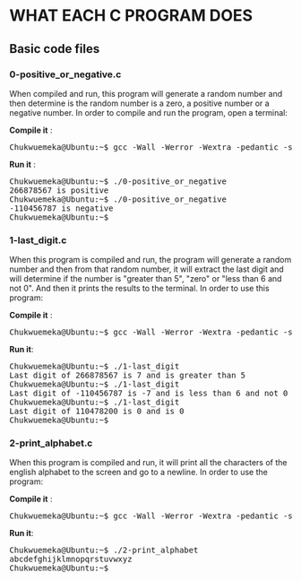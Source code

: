 # WHAT EACH C PROGRAM DOES

## Basic code files

### 0-positive_or_negative.c
When compiled and run, this program will generate a random number and then determine is the random number is a zero, a positive number or a negative number. In order to compile and run the program, open a terminal:

**Compile it** :
<pre>
Chukwuemeka@Ubuntu:~$ gcc -Wall -Werror -Wextra -pedantic -std=gnu89 0-positive_or_negative.c -o 0-positive_or_negative
</pre>

**Run it** : 
<pre>
Chukwuemeka@Ubuntu:~$ ./0-positive_or_negative
266878567 is positive
Chukwuemeka@Ubuntu:~$ ./0-positive_or_negative
-110456787 is negative
Chukwuemeka@Ubuntu:~$ _ 
</pre>

### 1-last_digit.c
When this program is compiled and run, the program will generate a random number and then from that random number, it will extract the last digit and will determine if the number is "greater than 5", "zero" or "less than 6 and not 0". And then it prints the results to the terminal. In order to use this program:

**Compile it** : 
<pre>
Chukwuemeka@Ubuntu:~$ gcc -Wall -Werror -Wextra -pedantic -std=gnu89 1-last_digit.c -o 1-last_digit
</pre>

**Run it**:   
<pre>
Chukwuemeka@Ubuntu:~$ ./1-last_digit
Last digit of 266878567 is 7 and is greater than 5
Chukwuemeka@Ubuntu:~$ ./1-last_digit
Last digit of -110456787 is -7 and is less than 6 and not 0
Chukwuemeka@Ubuntu:~$ ./1-last_digit
Last digit of 110478200 is 0 and is 0
Chukwuemeka@Ubuntu:~$ _
</pre>

### 2-print_alphabet.c
When this program is compiled and run, it will print all the characters of the english alphabet to the screen and go to a newline. In order to use the program: 

**Compile it** : 
<pre>
Chukwuemeka@Ubuntu:~$ gcc -Wall -Werror -Wextra -pedantic -std=gnu89 2-print_alphabet.c -o 2-print_alphabet
</pre>

**Run it**:   
<pre>
Chukwuemeka@Ubuntu:~$ ./2-print_alphabet
abcdefghijklmnopqrstuvwxyz
Chukwuemeka@Ubuntu:~$ _
</pre>

















